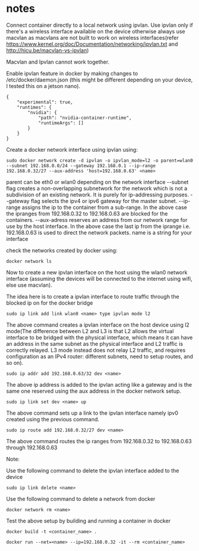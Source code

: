 # notes

Connect container directly to a local network using ipvlan. Use ipvlan only if there's a wireless interface available on the device otherwise always use macvlan as macvlans are not built to work on wireless interfaces(refer https://www.kernel.org/doc/Documentation/networking/ipvlan.txt and http://hicu.be/macvlan-vs-ipvlan)

Macvlan and Ipvlan cannot work together.

Enable ipvlan feature in docker by making changes to /etc/docker/daemon.json (this might be different depending on your device, I tested this on a jetson nano).

```
{
    "experimental": true,
    "runtimes": {
        "nvidia": {
            "path": "nvidia-container-runtime",
            "runtimeArgs": []
        }
    }
}
```

Create a docker network interface using ipvlan using:

```
sudo docker network create -d ipvlan -o ipvlan_mode=l2 -o parent=wlan0 --subnet 192.168.0.0/24 --gateway 192.168.0.1 --ip-range 192.168.0.32/27 --aux-address 'host=192.168.0.63' <name>
```

parent can be eth0 or wlan0 depending on the network interface
--subnet flag creates a non-overlapping subnetwork for the network which is not a subdivision of an existing network. It is purely for ip-addressing purposes.
--gateway flag selects the ipv4 or ipv6 gateway for the master subnet.
--ip-range assigns the ip to the container from a sub-range. In the above case the ipranges from 192.168.0.32 to 192.168.0.63 are blocked for the containers.
--aux-adress reserves an address from our network range for use by the host interface. In the above case the last ip from the iprange i.e. 192.168.0.63 is used to direct the network packets.
name is a string for your interface

check the networks created by docker using: 

```
docker network ls
```

Now to create a new ipvlan interface on the host using the wlan0 network interface (assuming the devices will be connected to the internet using wifi, else use macvlan).

The idea here is to create a ipvlan interface to route traffic through the blocked ip on for the docker bridge 

```
sudo ip link add link wlan0 <name> type ipvlan mode l2
```
The above command creates a ipvlan interface on the host device  using l2 mode(The difference between L2 and L3 is that L2 allows the virtual interface to be bridged with the physical interface, which means it can have an address in the same subnet as the physical interface and L2 traffic is correctly relayed. L3 mode instead does not relay L2 traffic, and requires configuration as an IPv4 router: different subnets, need to setup routes, and so on).

```
sudo ip addr add 192.168.0.63/32 dev <name>
```

The above ip address is added to the ipvlan acting like a gateway and is the same one reserved using the aux address in the docker network setup.

```
sudo ip link set dev <name> up
```

The above command sets up a link to the ipvlan interface namely ipv0 created using the previous command.

```
sudo ip route add 192.168.0.32/27 dev <name>
```

The above command routes the ip ranges from 192.168.0.32 to 192.168.0.63 through 192.168.0.63 

Note:

Use the following command to delete the ipvlan interface added to the device

```
sudo ip link delete <name>
```

Use the following command to delete a network from docker

```
docker network rm <name>
```
Test the above setup by building and running a container in docker

```
docker build -t <container_name> .
```

```
docker run --net=<name> --ip=192.168.0.32 -it --rm <container_name>
```
